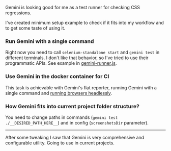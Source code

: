 Gemini is looking good for me as a test runner for checking CSS regressions.

I've created minimum setup example to check if it fits into my workflow and to get some taste of using it.

### Run Gemini with a single command
Right now you need to call `selenium-standalone start` and `gemini test` in different terminals. I don't like that behavior, so I've tried to use their programmatic APIs. See example in [gemini-runner.js](gemini-runner.js).

### Use Gemini in the docker container for CI
This task is achievable with Gemini's flat reporter, running Gemini with a single command and [running browsers headlessly](https://github.com/vvo/selenium-standalone#running-headlessly).

### How Gemini fits into current project folder structure?
You need to change paths in commands (`gemini test ./__DESIRED_PATH_HERE__`) and in config (`screenshotsDir` parameter).

- - -

After some tweaking I saw that Gemini is very comprehensive and configurable utility. Going to use in current projects.
